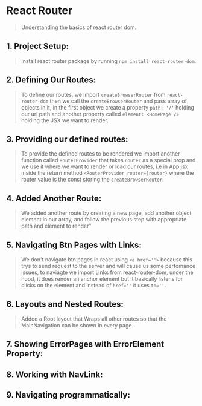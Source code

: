 # React Router
> Understanding the basics of react router dom.

## 1. Project Setup:
> Install react router package by running ```npm install react-router-dom```.

## 2. Defining Our Routes:
> To define our routes, we import ```createBrowserRouter``` from ```react-router-dom```
> then we call the ```createBrowserRouter``` and pass array of objects in it, in the first object we create a property ```path: '/'``` holding our url path and another property called ```element: <HomePage />``` holding the JSX we want to render.

## 3. Providing our defined routes:
> To provide the defined routes to be rendered we import another function called ```RouterProvider``` that takes ```router``` as a special prop and we use it where we want to render or load our routes, i.e in App.jsx inside the return method ```<RouterProvider router={router}``` where the router value is the const storing the ```createBrowserRouter```.

## 4. Added Another Route:
> We added another route by creating a new page, add another object element in our array, and follow the previous step with appropriate path and element to render"

## 5. Navigating Btn Pages with Links:
> We don't navigate btn pages in react using ```<a href=''>``` because this trys to send request to the server and will cause us some perfomance issues, to naviagte we import Links from react-router-dom, under the hood, it does render an anchor element but it basically listens for clicks on the element and instead of ```href=''``` it uses ```to=''```.

## 6. Layouts and Nested Routes:
> Added a Root layout that Wraps all other routes so that the MainNavigation can be shown in every page.

## 7. Showing ErrorPages with ErrorElement Property:
>

## 8. Working with NavLink:
>

## 9. Navigating programmatically:
>
